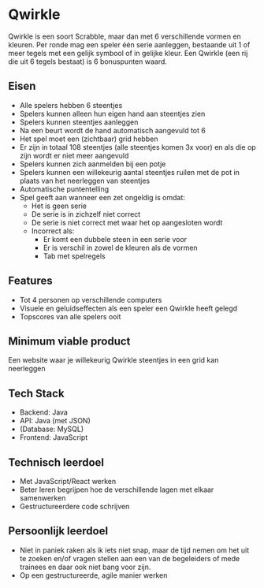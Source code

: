 # Qwirkle

Qwirkle is een soort Scrabble, maar dan met 6 verschillende vormen en kleuren. Per ronde mag een speler één serie aanleggen, bestaande uit 1 of meer tegels met een gelijk symbool of in gelijke kleur. Een Qwirkle (een rij die uit 6 tegels bestaat) is 6 bonuspunten waard.

## Eisen
* Alle spelers hebben 6 steentjes
* Spelers kunnen alleen hun eigen hand aan steentjes zien
* Spelers kunnen steentjes aanleggen
* Na een beurt wordt de hand automatisch aangevuld tot 6
* Het spel moet een (zichtbaar) grid hebben
* Er zijn in totaal 108 steentjes (alle steentjes komen 3x voor) en als die op zijn wordt er niet meer aangevuld
* Spelers kunnen zich aanmelden bij een potje
* Spelers kunnen een willekeurig aantal steentjes ruilen met de pot in plaats van het neerleggen van steentjes
* Automatische puntentelling
* Spel geeft aan wanneer een zet ongeldig is omdat:
  * Het is geen serie
  * De serie is in zichzelf niet correct
  * De serie is niet correct met waar het op aangesloten wordt
  * Incorrect als:
    * Er komt een dubbele steen in een serie voor
    * Er is verschil in zowel de kleuren als de vormen
    * Tab met spelregels

## Features
* Tot 4 personen op verschillende computers
* Visuele en geluidseffecten als een speler een Qwirkle heeft gelegd
* Topscores van alle spelers ooit

## Minimum viable product
Een website waar je willekeurig Qwirkle steentjes in een grid kan neerleggen

## Tech Stack
* Backend: Java
* API: Java (met JSON)
* (Database: MySQL)
* Frontend: JavaScript

## Technisch leerdoel
* Met JavaScript/React werken
* Beter leren begrijpen hoe de verschillende lagen met elkaar samenwerken
* Gestructureerdere code schrijven

## Persoonlijk leerdoel
* Niet in paniek raken als ik iets niet snap, maar de tijd nemen om het uit te zoeken en/of vragen stellen aan een van de begeleiders of mede trainees en daar ook niet bang voor zijn.
* Op een gestructureerde, agile manier werken
